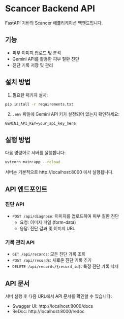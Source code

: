 # Scancer Backend API

FastAPI 기반의 Scancer 애플리케이션 백엔드입니다.

## 기능

- 피부 이미지 업로드 및 분석
- Gemini API를 활용한 피부 질환 진단
- 진단 기록 저장 및 관리

## 설치 방법

1. 필요한 패키지 설치:

```bash
pip install -r requirements.txt
```

2. `.env` 파일에 Gemini API 키가 설정되어 있는지 확인하세요:

```
GEMINI_API_KEY=your_api_key_here
```

## 실행 방법

다음 명령어로 서버를 실행합니다:

```bash
uvicorn main:app --reload
```

서버는 기본적으로 http://localhost:8000 에서 실행됩니다.

## API 엔드포인트

### 진단 API

- `POST /api/diagnose`: 이미지를 업로드하여 피부 질환 진단
  - 요청: 이미지 파일 (form-data)
  - 응답: 진단 결과 및 이미지 URL

### 기록 관리 API

- `GET /api/records`: 모든 진단 기록 조회
- `POST /api/records`: 새로운 진단 기록 추가
- `DELETE /api/records/{record_id}`: 특정 진단 기록 삭제

## API 문서

서버 실행 후 다음 URL에서 API 문서를 확인할 수 있습니다:

- Swagger UI: http://localhost:8000/docs
- ReDoc: http://localhost:8000/redoc
